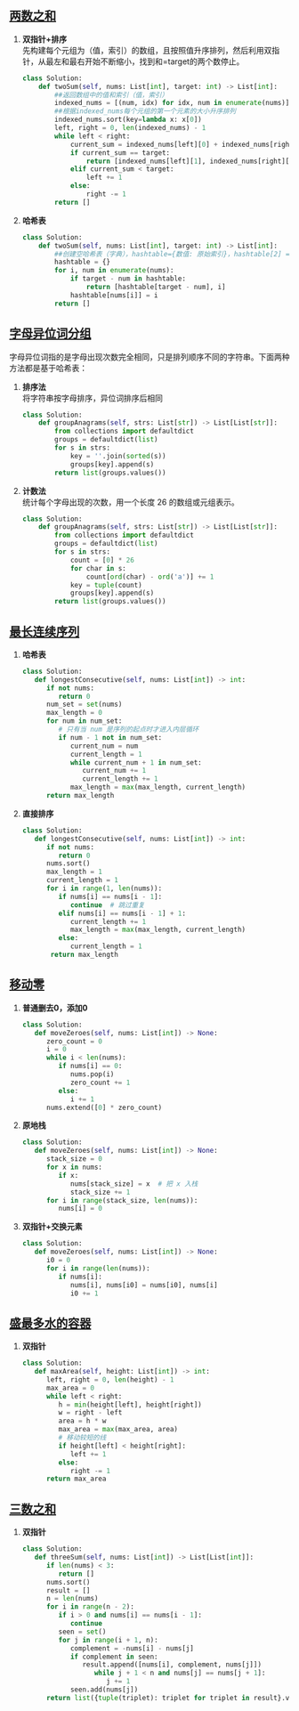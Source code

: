 ## [两数之和](https://leetcode.cn/problems/two-sum/description/?envType=study-plan-v2&envId=top-100-liked)
1. **双指针+排序**  
   先构建每个元组为（值，索引）的数组，且按照值升序排列，然后利用双指针，从最左和最右开始不断缩小，找到和=target的两个数停止。
   ```python
   class Solution:
       def twoSum(self, nums: List[int], target: int) -> List[int]:
           ##返回数组中的值和索引（值，索引）
           indexed_nums = [(num, idx) for idx, num in enumerate(nums)]
           ##根据indexed_nums每个元组的第一个元素的大小升序排列
           indexed_nums.sort(key=lambda x: x[0])
           left, right = 0, len(indexed_nums) - 1
           while left < right:
               current_sum = indexed_nums[left][0] + indexed_nums[right][0]
               if current_sum == target:
                   return [indexed_nums[left][1], indexed_nums[right][1]]
               elif current_sum < target:
                   left += 1
               else:
                   right -= 1
           return []
   ```
2. **哈希表**
   ```python
   class Solution:
       def twoSum(self, nums: List[int], target: int) -> List[int]:
           ##创建空哈希表（字典），hashtable={数值: 原始索引}，hashtable[2] = 0 含义：数值2出现在索引0位置
           hashtable = {}
           for i, num in enumerate(nums):
               if target - num in hashtable:
                   return [hashtable[target - num], i]
               hashtable[nums[i]] = i
           return []
   ```

## [字母异位词分组](https://leetcode.cn/problems/group-anagrams/description/?envType=study-plan-v2&envId=top-100-liked)
字母异位词指的是字母出现次数完全相同，只是排列顺序不同的字符串。下面两种方法都是基于哈希表：
1. **排序法**  
   将字符串按字母排序，异位词排序后相同
   ```python
   class Solution:
       def groupAnagrams(self, strs: List[str]) -> List[List[str]]:
           from collections import defaultdict
           groups = defaultdict(list)
           for s in strs:
               key = ''.join(sorted(s))
               groups[key].append(s)
           return list(groups.values())
   ```
2. **计数法**  
    统计每个字母出现的次数，用一个长度 26 的数组或元组表示。
    ```python
    class Solution:
        def groupAnagrams(self, strs: List[str]) -> List[List[str]]:
            from collections import defaultdict
            groups = defaultdict(list)
            for s in strs:
                count = [0] * 26
                for char in s:
                    count[ord(char) - ord('a')] += 1
                key = tuple(count)
                groups[key].append(s)
            return list(groups.values())
    ```

## [最长连续序列](https://leetcode.cn/problems/longest-consecutive-sequence/description/?envType=study-plan-v2&envId=top-100-liked)
1. **哈希表**
   ```python
   class Solution:
      def longestConsecutive(self, nums: List[int]) -> int:
         if not nums:
            return 0
         num_set = set(nums)
         max_length = 0
         for num in num_set:
            # 只有当 num 是序列的起点时才进入内层循环
            if num - 1 not in num_set:
               current_num = num
               current_length = 1
               while current_num + 1 in num_set:
                  current_num += 1
                  current_length += 1
               max_length = max(max_length, current_length)
         return max_length
   ```
2. **直接排序**
   ```python
   class Solution:
      def longestConsecutive(self, nums: List[int]) -> int:
         if not nums:
            return 0
         nums.sort()
         max_length = 1
         current_length = 1
         for i in range(1, len(nums)):
            if nums[i] == nums[i - 1]:
               continue  # 跳过重复
            elif nums[i] == nums[i - 1] + 1:
               current_length += 1
               max_length = max(max_length, current_length)
            else:
               current_length = 1
          return max_length
   ``` 
## [移动零](https://leetcode.cn/problems/move-zeroes/description/?envType=study-plan-v2&envId=top-100-liked)
1. **普通删去0，添加0**
   ```python
   class Solution:
      def moveZeroes(self, nums: List[int]) -> None:
         zero_count = 0
         i = 0
         while i < len(nums):
            if nums[i] == 0:
               nums.pop(i)
               zero_count += 1
            else:
               i += 1
         nums.extend([0] * zero_count)
   ```
2. **原地栈**
   ```python
   class Solution:
      def moveZeroes(self, nums: List[int]) -> None:
         stack_size = 0
         for x in nums:
            if x:
               nums[stack_size] = x  # 把 x 入栈
               stack_size += 1
         for i in range(stack_size, len(nums)):
            nums[i] = 0
   ```
3. **双指针+交换元素**
   ```python
   class Solution:
      def moveZeroes(self, nums: List[int]) -> None:
         i0 = 0
         for i in range(len(nums)):
            if nums[i]:
               nums[i], nums[i0] = nums[i0], nums[i]
               i0 += 1
   ```
## [盛最多水的容器](https://leetcode.cn/problems/container-with-most-water/?envType=study-plan-v2&envId=top-100-liked)
1. **双指针**
   ```python
   class Solution:
      def maxArea(self, height: List[int]) -> int:
         left, right = 0, len(height) - 1
         max_area = 0
         while left < right:
            h = min(height[left], height[right])
            w = right - left
            area = h * w
            max_area = max(max_area, area)
            # 移动较短的线
            if height[left] < height[right]:
               left += 1
            else:
               right -= 1
         return max_area
   ```
## [三数之和](https://leetcode.cn/problems/3sum/description/?envType=study-plan-v2&envId=top-100-liked)
1. **双指针**
   ```python
   class Solution:
      def threeSum(self, nums: List[int]) -> List[List[int]]:
         if len(nums) < 3:
            return []
         nums.sort()
         result = []
         n = len(nums)
         for i in range(n - 2):
            if i > 0 and nums[i] == nums[i - 1]:
               continue
            seen = set()
            for j in range(i + 1, n):
               complement = -nums[i] - nums[j]
               if complement in seen:
                  result.append([nums[i], complement, nums[j]])
                     while j + 1 < n and nums[j] == nums[j + 1]:
                        j += 1
               seen.add(nums[j])
         return list({tuple(triplet): triplet for triplet in result}.values())
   ```
















   

